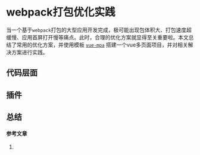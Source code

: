 # webpack打包优化实践

当一个基于`webpack`打包的大型应用开发完成，极可能出现包体积大、打包速度超缓慢、应用首屏打开慢等痛点。此时，合理的优化方案就显得至关重要啦。本文总结了常用的优化方案，并使用模板 [`vue-mpa`](https://github.com/guilixie/vue-mpa) 搭建一个vue多页面项目，并对相关解决方案进行实践。

## 代码层面

## 插件

## 总结



#### 参考文章
1. 